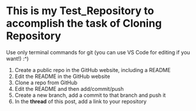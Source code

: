 # This is my Test_Repository to accomplish the task of Cloning Repository

Use only terminal commands for git (you can use VS Code for editing if you want!) :^)
1. Create a public repo in the GitHub website, including a README
2. Edit the README in the GitHub website
3. Clone a repo from GitHub
4. Edit the README and then add/commit/push
5. Create a new branch, add a commit to that branch and push it
6. In the **thread** of this post, add a link to your repository
